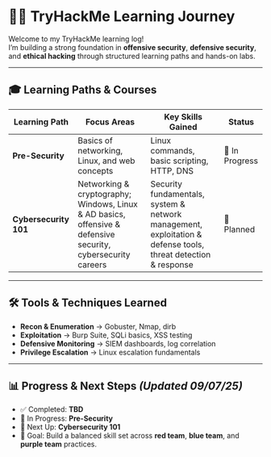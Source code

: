 # 🕵️‍♂️ TryHackMe Learning Journey

Welcome to my TryHackMe learning log!  
I’m building a strong foundation in **offensive security**, **defensive security**, and **ethical hacking** through structured learning paths and hands-on labs.

---

## 🎓 Learning Paths & Courses

| Learning Path                | Focus Areas                                | Key Skills Gained                                   | Status     |
|--------------------------------------|-------------------------------------------|-----------------------------------------------------|------------|
| **Pre-Security**                    | Basics of networking, Linux, and web concepts | Linux commands, basic scripting, HTTP, DNS          | 🚧 In Progress |
| **Cybersecurity 101**   | Networking & cryptography; Windows, Linux & AD basics, offensive & defensive security, cybersecurity careers | Security fundamentals, system & network management, exploitation & defense tools, threat detection & response      | 🎯 Planned |

---

## 🛠️ Tools & Techniques Learned

- **Recon & Enumeration** → Gobuster, Nmap, dirb  
- **Exploitation** → Burp Suite, SQLi basics, XSS testing  
- **Defensive Monitoring** → SIEM dashboards, log correlation  
- **Privilege Escalation** → Linux escalation fundamentals  

---

## 📊 Progress & Next Steps *(Updated 09/07/25)*

- ✅ Completed: **TBD**  
- 🚧 In Progress: **Pre-Security**  
- 🎯 Next Up: **Cybersecurity 101**  
- 🏁 Goal: Build a balanced skill set across **red team**, **blue team**, and **purple team** practices.
